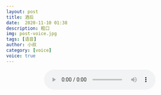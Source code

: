 ```yaml
---
layout: post
title: 酒后
date:  2020-11-10 01:38
description: 粗口
img: post-voice.jpg
tags: [语音]
author: 小叔
category: [voice]
voice: true
---
```

<div align="center">
  <audio controls preload="auto" src="https://public.bl.files.1drv.com/y4m3Cxk8lwuW4ldqzzfLX4-9mfiS-a2t50jJCTwVFKqXjQdZ2RSOsl9xUqOEFegZ7vMHE2XNC_qJRjeUrzRZepQ1NbVXLkwEqKAyilHmSiPDX3O9j1XVCE9yGQVD0UjP7MO1bmBGqVWFlKo-wrsdoPQMWwSP5RbtjMWbZDckD818CJTyIE8pKNFhkUxIaZvIR8FnWh6WOPW3YeZlztUzH4btQEBvssjD5g9XCvzXHpwHNOLlLN9Kp4x9JHp5WUM6X24"></audio>
</div>
